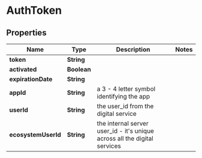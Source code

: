 
# AuthToken

## Properties
Name | Type | Description | Notes
------------ | ------------- | ------------- | -------------
**token** | **String** |  | 
**activated** | **Boolean** |  | 
**expirationDate** | **String** |  | 
**appId** | **String** | a 3 - 4 letter symbol identifying the app | 
**userId** | **String** | the user_id from the digital service | 
**ecosystemUserId** | **String** | the internal server user_id - it&#x27;s unique across all the digital services | 




